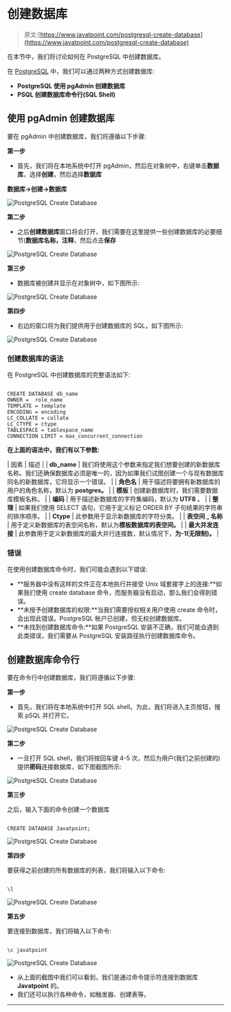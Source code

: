 # 创建数据库

> 原文:[https://www.javatpoint.com/postgresql-create-database](https://www.javatpoint.com/postgresql-create-database)

在本节中，我们将讨论如何在 PostgreSQL 中创建数据库。

在 [PostgreSQL](https://www.javatpoint.com/postgresql-tutorial) 中，我们可以通过两种方式创建数据库:

*   **PostgreSQL 使用 pgAdmin 创建数据库**
*   **PSQL 创建数据库命令行(SQL Shell)**

## 使用 pgAdmin 创建数据库

要在 pgAdmin 中创建数据库，我们将遵循以下步骤:

**第一步**

*   首先，我们将在本地系统中打开 pgAdmin，然后在对象树中，右键单击**数据库**，选择**创建**，然后选择**数据库**

**数据库→创建→数据库**

![PostgreSQL Create Database](../Images/5ebbd7c551db558c761668da5f0b48a0.png)

**第二步**

*   之后**创建数据库**窗口将会打开，我们需要在这里提供一些创建数据库的必要细节(**数据库名称，注释**，然后点击**保存**

![PostgreSQL Create Database](../Images/0211691dd1a9bdab3fb44a67162181cf.png)

**第三步**

*   数据库被创建并显示在对象树中，如下图所示:

![PostgreSQL Create Database](../Images/131e7d91f5bb7106a490ab9ef649c888.png)

**第四步**

*   右边的窗口将为我们提供用于创建数据库的 SQL，如下图所示:

![PostgreSQL Create Database](../Images/fee0e47a01d00afeb9d8fa41f7a3e969.png)

### 创建数据库的语法

在 PostgreSQL 中创建数据库的完整语法如下:

```

CREATE DATABASE db_name
OWNER =  role_name
TEMPLATE = template			
ENCODING = encoding			
LC_COLLATE = collate			
LC_CTYPE = ctype
TABLESPACE = tablespace_name
CONNECTION LIMIT = max_concurrent_connection

```

**在上面的语法中，我们有以下参数:**

| 因素 | 描述 |
| **db_name** | 我们将使用这个参数来指定我们想要创建的新数据库名称。我们还确保数据库必须是唯一的，因为如果我们试图创建一个与现有数据库同名的新数据库，它将显示一个错误。 |
| **角色名** | 用于描述将要拥有新数据库的用户的角色名称，默认为 **postgres。** |
| **模板** | 创建新数据库时，我们需要数据库模板名称。 |
| **编码** | 用于描述新数据库的字符集编码，默认为 **UTF8** 。 |
| **整理** | 如果我们使用 SELECT 语句，它用于定义标记 ORDER BY 子句结果的字符串的排序顺序。 |
| **Ctype** | 此参数用于显示新数据库的字符分类。 |
| **表空间 _ 名称** | 用于定义新数据库的表空间名称，默认为**模板数据库的表空间。** |
| **最大并发连接** | 此参数用于定义新数据库的最大并行连接数，默认情况下，**为-1(无限制)。** |

### 错误

在使用创建数据库命令时，我们可能会遇到以下错误:

*   **服务器中没有这样的文件正在本地执行并接受 Unix 域套接字上的连接:**如果我们使用 create database 命令，而服务器没有启动，那么我们会得到错误。
*   **未授予创建数据库的权限:**当我们需要授权相关用户使用 create 命令时，会出现此错误。PostgreSQL 帐户已创建，但无权创建数据库。
*   **未找到创建数据库命令:**如果 PostgreSQL 安装不正确，我们可能会遇到此类错误，我们需要从 PostgreSQL 安装路径执行创建数据库命令。

## 创建数据库命令行

要在命令行中创建数据库，我们将遵循以下步骤:

**第一步**

*   首先，我们将在本地系统中打开 SQL shell。为此，我们将进入主页按钮，搜索 pSQL 并打开它。

![PostgreSQL Create Database](../Images/ede36e38e8dcd3a6376b02640ed4f10c.png)

**第二步**

*   一旦打开 SQL shell，我们将按回车键 4-5 次，然后为用户(我们之前创建的)提供**密码**连接数据库，如下图截图所示:

![PostgreSQL Create Database](../Images/6d38ac73b668696f643b6a712aea98ea.png)

**第三步**

之后，输入下面的命令创建一个数据库

```

CREATE DATABASE Javatpoint;

```

![PostgreSQL Create Database](../Images/c79cc3fa5670c87a1743a1ece7372b2b.png)

**第四步**

要获得之前创建的所有数据库的列表，我们将输入以下命令:

```

\l

```

![PostgreSQL Create Database](../Images/fa424567043beab7ca9a671d4e54f288.png)

**第五步**

要连接到数据库，我们将输入以下命令:

```

\c javatpoint

```

![PostgreSQL Create Database](../Images/f884adeb44861646d9ecaf1a0f7074ff.png)

*   从上面的截图中我们可以看到，我们是通过命令提示符连接到数据库 **Javatpoint** 的。
*   我们还可以执行各种命令，如触发器、创建表等。

* * *
